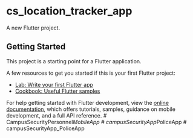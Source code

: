 # cs_location_tracker_app

A new Flutter project.

## Getting Started

This project is a starting point for a Flutter application.

A few resources to get you started if this is your first Flutter project:

- [Lab: Write your first Flutter app](https://docs.flutter.dev/get-started/codelab)
- [Cookbook: Useful Flutter samples](https://docs.flutter.dev/cookbook)

For help getting started with Flutter development, view the
[online documentation](https://docs.flutter.dev/), which offers tutorials,
samples, guidance on mobile development, and a full API reference.
#   C a m p u s S e c u r i t y P e r s o n n e l _ M o b i l e A p p  
 #   c a m p u s S e c u r i t y A p p _ P o l i c e A p p  
 #   c a m p u s S e c u r i t y A p p _ P o l i c e A p p  
 